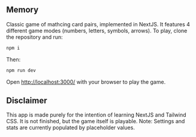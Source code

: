 ## Memory

Classic game of mathcing card pairs, implemented in NextJS. It features 4 
different game modes (numbers, letters, symbols, arrows).
To play, clone the repository and run:
```bash
npm i
```

Then:
```bash
npm run dev
```

Open [http://localhost:3000/](http://localhost:3000/) 
with your browser to play the game.

## Disclaimer

This app is made purely for the intention of learning NextJS and Tailwind CSS. 
It is not finished, but the game itself is playable.
Note: Settings and stats are currently populated by placeholder values.
